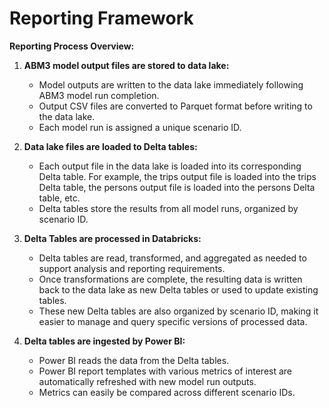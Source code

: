 # Reporting Framework

**Reporting Process Overview:**

1. **ABM3 model output files are stored to data lake:**
    - Model outputs are written to the data lake immediately following ABM3 model run completion.
     - Output CSV files are converted to Parquet format before writing to the data lake.
    - Each model run is assigned a unique scenario ID.

2. **Data lake files are loaded to Delta tables:**
    - Each output file in the data lake is loaded into its corresponding Delta table. For example, the trips output file is loaded into the trips Delta table, the persons output file is loaded into the persons Delta table, etc.
    - Delta tables store the results from all model runs, organized by scenario ID.

3. **Delta Tables are processed in Databricks:**
    - Delta tables are read, transformed, and aggregated as needed to support analysis and reporting requirements.
    - Once transformations are complete, the resulting data is written back to the data lake as new Delta tables or used to update existing tables.
    - These new Delta tables are also organized by scenario ID, making it easier to manage and query specific versions of processed data.

4. **Delta tables are ingested by Power BI:**
    - Power BI reads the data from the Delta tables.
    - Power BI report templates with various metrics of interest are automatically refreshed with new model run outputs.
    - Metrics can easily be compared across different scenario IDs.